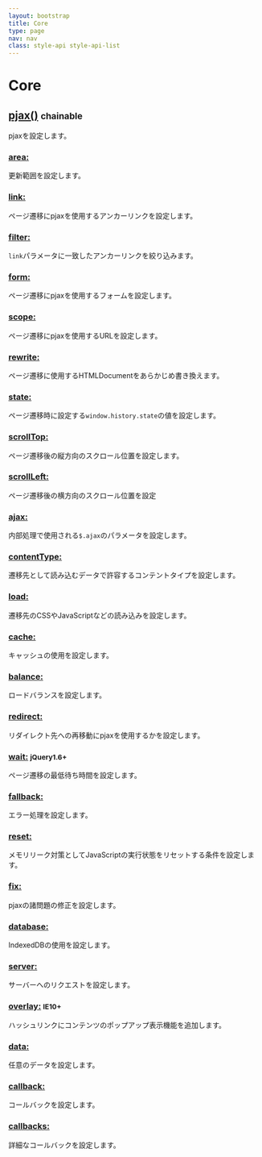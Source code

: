 ```yaml
---
layout: bootstrap
title: Core
type: page
nav: nav
class: style-api style-api-list
---
```


# Core

## [pjax()](api/core/pjax/) <small><span class="label label-info">chainable</span></small>
pjaxを設定します。

### [area:](api/core/setting/area/)
更新範囲を設定します。

### [link:](api/core/setting/link/)
ページ遷移にpjaxを使用するアンカーリンクを設定します。

### [filter:](api/core/setting/filter/)
`link`パラメータに一致したアンカーリンクを絞り込みます。

### [form:](api/core/setting/form/)
ページ遷移にpjaxを使用するフォームを設定します。

### [scope:](api/core/setting/scope/)
ページ遷移にpjaxを使用するURLを設定します。

### [rewrite:](api/core/setting/rewrite/)
ページ遷移に使用するHTMLDocumentをあらかじめ書き換えます。

### [state:](api/core/setting/state/)
ページ遷移時に設定する`window.history.state`の値を設定します。

### [scrollTop:](api/core/setting/scroll-top/)
ページ遷移後の縦方向のスクロール位置を設定します。

### [scrollLeft:](api/core/setting/scroll-left/)
ページ遷移後の横方向のスクロール位置を設定

### [ajax:](api/core/setting/ajax/)
内部処理で使用される`$.ajax`のパラメータを設定します。

### [contentType:](api/core/setting/content-type/)
遷移先として読み込むデータで許容するコンテントタイプを設定します。

### [load:](api/core/setting/load/)
遷移先のCSSやJavaScriptなどの読み込みを設定します。

### [cache:](api/core/setting/cache/)
キャッシュの使用を設定します。

### [balance:](api/core/setting/balance/)
ロードバランスを設定します。

### [redirect:](api/core/setting/redirect/)
リダイレクト先への再移動にpjaxを使用するかを設定します。

### [wait:](api/core/setting/wait/) <small><span class="label label-primary">jQuery1.6+</span></small>
ページ遷移の最低待ち時間を設定します。

### [fallback:](api/core/setting/fallback/)
エラー処理を設定します。

### [reset:](api/core/setting/reset/)
メモリリーク対策としてJavaScriptの実行状態をリセットする条件を設定します。

### [fix:](api/core/setting/fix/)
pjaxの諸問題の修正を設定します。

### [database:](api/core/setting/database/)
IndexedDBの使用を設定します。

### [server:](api/core/setting/server/)
サーバーへのリクエストを設定します。

### [overlay:](api/core/setting/overlay/) <small><span class="label label-warning">IE10+</span></small>
ハッシュリンクにコンテンツのポップアップ表示機能を追加します。

### [data:](api/core/setting/data/)
任意のデータを設定します。

### [callback:](api/callback/)
コールバックを設定します。

### [callbacks:](api/callback/)
詳細なコールバックを設定します。
